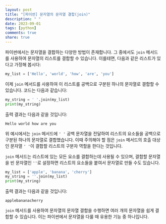 ```yaml
---
layout: post
title: "[파이썬] 문자열의 문자열 결합(join)"
description: " "
date: 2023-09-01
tags: [python]
comments: true
share: true
---
```


파이썬에서는 문자열을 결합하는 다양한 방법이 존재합니다. 그 중에서도 `join` 메서드를 사용하여 문자열의 리스트를 결합할 수 있습니다. 이를테면, 다음과 같은 리스트가 있다고 가정해 봅시다:

```python
my_list = ['Hello', 'world', 'how', 'are', 'you']
```

이제 `join` 메서드를 사용하여 이 리스트를 공백으로 구분된 하나의 문자열로 결합할 수 있습니다. 코드는 다음과 같습니다:

```python
my_string = ' '.join(my_list)
print(my_string)
```

출력 결과는 다음과 같을 것입니다:

```
Hello world how are you
```

위 예시에서는 `join` 메서드에 `' '` 공백 문자열을 전달하여 리스트의 요소들을 공백으로 구분된 하나의 문자열로 결합했습니다. 이때 주의해야 할 점은 `join` 메서드의 호출 대상인 문자열 `' '`이 결합할 리스트의 구분자 역할을 한다는 것입니다.

`join` 메서드는 리스트에 있는 모든 요소를 결합하는데 사용될 수 있으며, 결합할 문자열을 빈 문자열인 `''`로 설정하면 리스트의 요소들을 붙여서 문자열로 만들 수도 있습니다.

```python
my_list = ['apple', 'banana', 'cherry']
my_string = ''.join(my_list)
print(my_string)
```

출력 결과는 다음과 같을 것입니다:

```
applebananacherry
```

`join` 메서드를 사용하여 문자열의 문자열 결합을 수행하면 여러 개의 문자열을 쉽게 결합할 수 있습니다. 이는 파이썬에서 문자열을 다룰 때 유용한 기능 중 하나입니다.